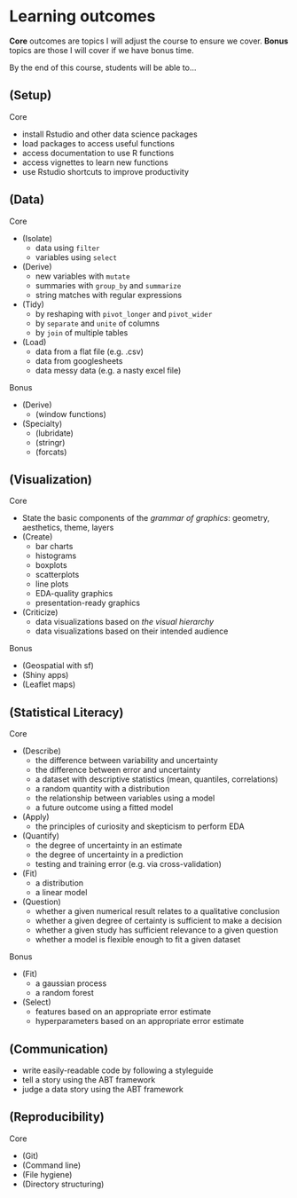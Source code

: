 # Learning outcomes
**Core** outcomes are topics I will adjust the course to ensure we cover.
**Bonus** topics are those I will cover if we have bonus time.

By the end of this course, students will be able to...

## (Setup)

Core
- install Rstudio and other data science packages
- load packages to access useful functions
- access documentation to use R functions
- access vignettes to learn new functions
- use Rstudio shortcuts to improve productivity

## (Data)

Core
- (Isolate)
  - data using `filter`
  - variables using `select`
- (Derive)
  - new variables with `mutate`
  - summaries with `group_by` and `summarize`
  - string matches with regular expressions
- (Tidy)
  - by reshaping with `pivot_longer` and `pivot_wider`
  - by `separate` and `unite` of columns
  - by `join` of multiple tables
- (Load)
  - data from a flat file (e.g. .csv)
  - data from googlesheets
  - data messy data (e.g. a nasty excel file)

Bonus
- (Derive)
  - (window functions)
- (Specialty)
  - (lubridate)
  - (stringr)
  - (forcats)

## (Visualization)

Core
- State the basic components of the *grammar of graphics*: geometry, aesthetics,
  theme, layers
- (Create)
  - bar charts
  - histograms
  - boxplots
  - scatterplots
  - line plots
  - EDA-quality graphics
  - presentation-ready graphics
- (Criticize)
  - data visualizations based on *the visual hierarchy*
  - data visualizations based on their intended audience

Bonus
- (Geospatial with sf)
- (Shiny apps)
- (Leaflet maps)

## (Statistical Literacy)

Core
- (Describe)
  - the difference between variability and uncertainty
  - the difference between error and uncertainty
  - a dataset with descriptive statistics (mean, quantiles, correlations)
  - a random quantity with a distribution
  - the relationship between variables using a model
  - a future outcome using a fitted model
- (Apply)
  - the principles of curiosity and skepticism to perform EDA
- (Quantify)
  - the degree of uncertainty in an estimate
  - the degree of uncertainty in a prediction
  - testing and training error (e.g. via cross-validation)
- (Fit)
  - a distribution
  - a linear model
- (Question)
  - whether a given numerical result relates to a qualitative conclusion
  - whether a given degree of certainty is sufficient to make a decision
  - whether a given study has sufficient relevance to a given question
  - whether a model is flexible enough to fit a given dataset

Bonus
- (Fit)
  - a gaussian process
  - a random forest
- (Select)
  - features based on an appropriate error estimate
  - hyperparameters based on an appropriate error estimate

## (Communication)
- write easily-readable code by following a styleguide
- tell a story using the ABT framework
- judge a data story using the ABT framework

## (Reproducibility)

Core
- (Git)
- (Command line)
- (File hygiene)
- (Directory structuring)
